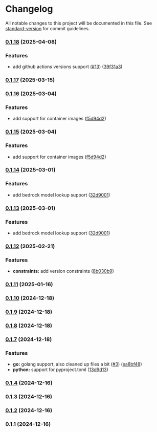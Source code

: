 # Changelog

All notable changes to this project will be documented in this file. See [standard-version](https://github.com/conventional-changelog/standard-version) for commit guidelines.

### [0.1.18](https://github.com/sammcj/mcp-package-version/compare/v0.1.17...v0.1.18) (2025-04-08)


### Features

* add github actions versions support ([#13](https://github.com/sammcj/mcp-package-version/issues/13)) ([39f31a3](https://github.com/sammcj/mcp-package-version/commit/39f31a36102a4993a1be7c8123a9e67fce91c034))

### [0.1.17](https://github.com/sammcj/mcp-package-version/compare/v0.1.16...v0.1.17) (2025-03-15)

### [0.1.16](https://github.com/sammcj/mcp-package-version/compare/v0.1.14...v0.1.16) (2025-03-04)


### Features

* add support for container images ([f5d94d2](https://github.com/sammcj/mcp-package-version/commit/f5d94d24be268e4f8635956751741387e7c18543))

### [0.1.15](https://github.com/sammcj/mcp-package-version/compare/v0.1.14...v0.1.15) (2025-03-04)


### Features

* add support for container images ([f5d94d2](https://github.com/sammcj/mcp-package-version/commit/f5d94d24be268e4f8635956751741387e7c18543))

### [0.1.14](https://github.com/sammcj/mcp-package-version/compare/v0.1.12...v0.1.14) (2025-03-01)


### Features

* add bedrock model lookup support ([32d9001](https://github.com/sammcj/mcp-package-version/commit/32d9001a84e53ccd1265ab28b45cc77a05c253e4))

### [0.1.13](https://github.com/sammcj/mcp-package-version/compare/v0.1.12...v0.1.13) (2025-03-01)


### Features

* add bedrock model lookup support ([32d9001](https://github.com/sammcj/mcp-package-version/commit/32d9001a84e53ccd1265ab28b45cc77a05c253e4))

### [0.1.12](https://github.com/sammcj/mcp-package-version/compare/v0.1.11...v0.1.12) (2025-02-21)


### Features

* **constraints:** add version constraints ([8b030b9](https://github.com/sammcj/mcp-package-version/commit/8b030b960629abdd24610d75a42cb2159ca8ae7d))

### [0.1.11](https://github.com/sammcj/mcp-package-version/compare/v0.1.10...v0.1.11) (2025-01-16)

### [0.1.10](https://github.com/sammcj/mcp-package-version/compare/v0.1.8...v0.1.10) (2024-12-18)

### [0.1.9](https://github.com/sammcj/mcp-package-version/compare/v0.1.8...v0.1.9) (2024-12-18)

### [0.1.8](https://github.com/sammcj/mcp-package-version/compare/v0.1.7...v0.1.8) (2024-12-18)

### [0.1.7](https://github.com/sammcj/mcp-package-version/compare/v0.1.6...v0.1.7) (2024-12-18)


### Features

* **go:** golang support, also cleaned up files a bit ([#3](https://github.com/sammcj/mcp-package-version/issues/3)) ([ea8bf48](https://github.com/sammcj/mcp-package-version/commit/ea8bf48fd5db29ea7b3bde390d2f9c306d24a337))
* **python:** support for pyproject.toml ([13d9d13](https://github.com/sammcj/mcp-package-version/commit/13d9d13f51c9d745ca518814df198d46ff2d85fd))

### [0.1.4](https://github.com/sammcj/mcp-package-version/compare/v0.1.3...v0.1.4) (2024-12-16)

### [0.1.3](https://github.com/sammcj/mcp-package-version/compare/v0.1.1...v0.1.3) (2024-12-16)

### [0.1.2](https://github.com/sammcj/mcp-package-version/compare/v0.1.1...v0.1.2) (2024-12-16)

### 0.1.1 (2024-12-16)
